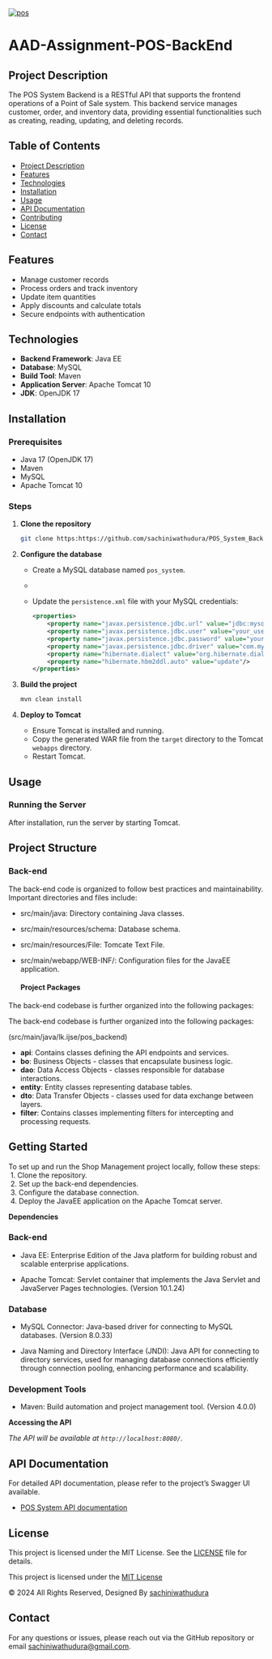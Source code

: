 <a href="https://git.io/typing-svg">
  <img src="https://readme-typing-svg.herokuapp.com?font=Fira+Code&weight=600&size=50&pause=1000&center=true&vCenter=true&color=D8BFD8&width=835&height=70&lines=POS+SYSTEM+BACKEND" alt="pos" />
</a>

# AAD-Assignment-POS-BackEnd

## Project Description
The POS System Backend is a RESTful API that supports the frontend operations of a Point of Sale system. This backend service manages customer, order, and inventory data, providing essential functionalities such as creating, reading, updating, and deleting records.

## Table of Contents
- [Project Description](#project-description)
- [Features](#features)
- [Technologies](#technologies)
- [Installation](#installation)
- [Usage](#usage)
- [API Documentation](#api-documentation)
- [Contributing](#contributing)
- [License](#license)
- [Contact](#contact)

## Features
- Manage customer records
- Process orders and track inventory
- Update item quantities
- Apply discounts and calculate totals
- Secure endpoints with authentication

## Technologies
- **Backend Framework**: Java EE
- **Database**: MySQL
- **Build Tool**: Maven
- **Application Server**: Apache Tomcat 10
- **JDK**: OpenJDK 17

## Installation

### Prerequisites
- Java 17 (OpenJDK 17)
- Maven
- MySQL
- Apache Tomcat 10


### Steps

1. **Clone the repository**
   ```bash
   git clone https:https://github.com/sachiniwathudura/POS_System_Backend_JakartaEE

2. **Configure the database**
    - Create a MySQL database named `pos_system`.
    -
    - Update the `persistence.xml` file with your MySQL credentials:

      ```xml
      <properties>
          <property name="javax.persistence.jdbc.url" value="jdbc:mysql://localhost:3306/pos_system"/>
          <property name="javax.persistence.jdbc.user" value="your_username"/>
          <property name="javax.persistence.jdbc.password" value="your_password"/>
          <property name="javax.persistence.jdbc.driver" value="com.mysql.cj.jdbc.Driver"/>
          <property name="hibernate.dialect" value="org.hibernate.dialect.MySQL8Dialect"/>
          <property name="hibernate.hbm2ddl.auto" value="update"/>
      </properties>
      ```



3. **Build the project**
   ```bash
   mvn clean install


4. **Deploy to Tomcat**

    - Ensure Tomcat is installed and running.
    - Copy the generated WAR file from the `target` directory to the Tomcat `webapps` directory.
    - Restart Tomcat.


## Usage
### Running the Server

After installation, run the server by starting Tomcat.

## Project Structure
### Back-end

The back-end code is organized to follow best practices and maintainability. Important directories and files include:

- src/main/java: Directory containing Java classes.
- src/main/resources/schema: Database schema.
- src/main/resources/File: Tomcate Text File.
- src/main/webapp/WEB-INF/: Configuration files for the JavaEE application.

  #### Project Packages
The back-end codebase is further organized into the following packages:

The back-end codebase is further organized into the following packages:

(src/main/java/lk.ijse/pos_backend)
- **api**: Contains classes defining the API endpoints and services.
- **bo**: Business Objects - classes that encapsulate business logic.
- **dao**: Data Access Objects - classes responsible for database interactions.
- **entity**: Entity classes representing database tables.
- **dto**: Data Transfer Objects - classes used for data exchange between layers.
- **filter**: Contains classes implementing filters for intercepting and processing requests.


## Getting Started

To set up and run the Shop Management project locally, follow these steps:
&nbsp;1. Clone the repository.  
&nbsp;2. Set up the back-end dependencies.  
&nbsp;3. Configure the database connection.  
&nbsp;4. Deploy the JavaEE application on the Apache Tomcat server.


**Dependencies**

### Back-end

* Java EE: Enterprise Edition of the Java platform for building robust and scalable enterprise applications.

* Apache Tomcat: Servlet container that implements the Java Servlet and JavaServer Pages technologies. (Version 10.1.24)

### Database

* MySQL Connector: Java-based driver for connecting to MySQL databases. (Version 8.0.33)

* Java Naming and Directory Interface (JNDI): Java API for connecting to directory services, used for managing database connections efficiently through connection pooling, enhancing performance and scalability.


### Development Tools

* Maven: Build automation and project management tool. (Version 4.0.0)


**Accessing the API**

*The API will be available at `http://localhost:8080/`.*


## API Documentation

For detailed API documentation, please refer to the project’s Swagger UI available.


- [POS System API documentation](https://documenter.getpostman.com/view/35385634/2sA3s1nrJk)


## License
This project is licensed under the MIT License. See the [LICENSE](LICENSE) file for details.

<div align="left">
    <p>This project is licensed under the <a href="LICENSE">MIT License</a></p>
    <p>© 2024 All Rights Reserved, Designed By <a href="https://github.com/sachiniwathudura">sachiniwathudura</a></p>

</div>

## Contact

For any questions or issues, please reach out via the GitHub repository or email [sachiniwathudura@gmail.com](mailto:sachiniwathudura@gmail.com).


